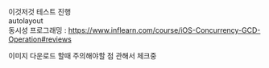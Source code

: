 이것저것 테스트 진행  
autolayout  
동시성 프로그래밍 : https://www.inflearn.com/course/iOS-Concurrency-GCD-Operation#reviews  

이미지 다운로드 할때 주의해야할 점 관해서 체크중  
